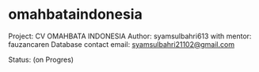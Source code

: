 # omahbataindonesia

Project: CV OMAHBATA INDONESIA
Author: syamsulbahri613 with mentor: fauzancaren
Database contact email: syamsulbahri21102@gmail.com

Status: (on Progres)